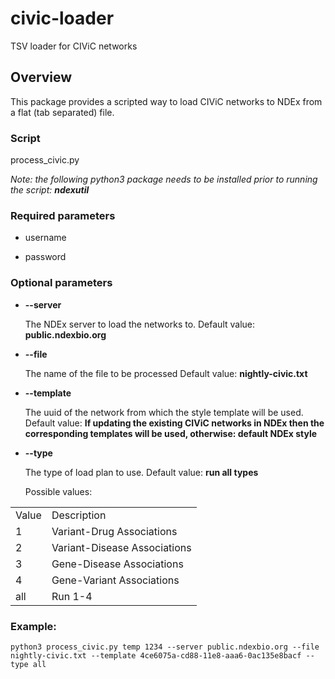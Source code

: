 # civic-loader
TSV loader for CIViC networks


## **Overview**

This package provides a scripted way to load CIViC networks to NDEx from a flat (tab separated) file.



### **Script**

process_civic.py

_Note: the following python3 package needs to be installed prior to running the script: **ndexutil**_

### **Required parameters**

* username


* password


### **Optional parameters**

* **--server**

   The NDEx server to load the networks to. Default value: **public.ndexbio.org**


* **--file**

   The name of the file to be processed Default value: **nightly-civic.txt**


* **--template**

   The uuid of the network from which the style template will be used.  Default value: **If updating the existing CIViC networks in NDEx then the corresponding templates will be used, otherwise: default NDEx style**


* **--type**

  The type of load plan to use. Default value: **run all types**

  Possible values:


<table>
  <tr>
    <td>Value</td>
    <td>Description</td>
  </tr>
  <tr>
    <td>1</td>
    <td>Variant-Drug Associations</td>
  </tr>
  <tr>
    <td>2</td>
    <td>Variant-Disease Associations</td>
  </tr>
  <tr>
    <td>3</td>
    <td>Gene-Disease Associations</td>
  </tr>
  <tr>
    <td>4</td>
    <td>Gene-Variant Associations</td>
  </tr>
  <tr>
    <td>all</td>
    <td>Run 1-4</td>
  </tr>
</table>



### Example:

```
python3 process_civic.py temp 1234 --server public.ndexbio.org --file nightly-civic.txt --template 4ce6075a-cd88-11e8-aaa6-0ac135e8bacf --type all

```



